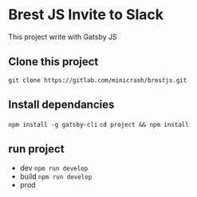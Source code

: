 # Brest JS Invite to Slack
This project write with Gatsby JS 

## Clone this project 
`git clone https://gitlab.com/minicrash/brestjs.git`

## Install dependancies 
`npm install -g gatsby-cli`
`cd project && npm install` 

## run project
- dev
`npm run develop`
- build
`npm run develop`
- prod

